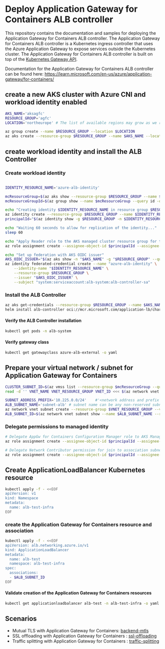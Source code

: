 # Deploy Application Gateway for Containers ALB controller

This repository contains the documentation and samples for deploying the Application Gateway for Containers ALB controller. The Application Gateway for Containers ALB controller is a Kubernetes ingress controller that uses the Azure Application Gateway to expose services outside the Kubernetes cluster. The Application Gateway for Containers ALB controller is built on top of the [Kubernetes Gateway API](https://gateway-api.sigs.k8s.io/).

Documentation for the Application Gateway for Containers ALB controller can be found here:
<https://learn.microsoft.com/en-us/azure/application-gateway/for-containers/>

## create a new AKS cluster with Azure CNI and workload identity enabled

```bash
AKS_NAME='aksagfc'
RESOURCE_GROUP='agfc'
LOCATION='northeurope' # The list of available regions may grow as we roll out to more preview regions

az group create --name $RESOURCE_GROUP --location $LOCATION
az aks create --resource-group $RESOURCE_GROUP --name $AKS_NAME --location $LOCATION --os-sku AzureLinux --network-plugin azure --enable-oidc-issuer --enable-workload-identity --generate-ssh-key
```

## create workload identity and install the ALB Controller

### Create workload identity

```bash

IDENTITY_RESOURCE_NAME='azure-alb-identity'

mcResourceGroup=$(az aks show --resource-group $RESOURCE_GROUP --name $AKS_NAME --query "nodeResourceGroup" -o tsv)
mcResourceGroupId=$(az group show --name $mcResourceGroup --query id -otsv)

echo "Creating identity $IDENTITY_RESOURCE_NAME in resource group $RESOURCE_GROUP"
az identity create --resource-group $RESOURCE_GROUP --name $IDENTITY_RESOURCE_NAME
principalId="$(az identity show -g $RESOURCE_GROUP -n $IDENTITY_RESOURCE_NAME --query principalId -otsv)"

echo "Waiting 60 seconds to allow for replication of the identity..."
sleep 60

echo "Apply Reader role to the AKS managed cluster resource group for the newly provisioned identity"
az role assignment create --assignee-object-id $principalId --assignee-principal-type ServicePrincipal --scope $mcResourceGroupId --role "acdd72a7-3385-48ef-bd42-f606fba81ae7" # Reader role

echo "Set up federation with AKS OIDC issuer"
AKS_OIDC_ISSUER="$(az aks show -n "$AKS_NAME" -g "$RESOURCE_GROUP" --query "oidcIssuerProfile.issuerUrl" -o tsv)"
az identity federated-credential create --name "azure-alb-identity" \
    --identity-name "$IDENTITY_RESOURCE_NAME" \
    --resource-group $RESOURCE_GROUP \
    --issuer "$AKS_OIDC_ISSUER" \
    --subject "system:serviceaccount:alb-system:alb-controller-sa"

```

### Install the ALB Controller

```bash
az aks get-credentials --resource-group $RESOURCE_GROUP --name $AKS_NAME
helm install alb-controller oci://mcr.microsoft.com/application-lb/charts/alb-controller --namespace alb-system --create-namespace  --version 0.6.1 --set albController.namespace=alb-system --set albController.podIdentity.clientID=$(az identity show -g $RESOURCE_GROUP -n azure-alb-identity --query clientId -o tsv)
```

#### Verify the ALB Controller installation

```bash
kubectl get pods -n alb-system
```

#### Verify gateway class

```bash
kubectl get gatewayclass azure-alb-external -o yaml
```

## Prepare your virtual network / subnet for Application Gateway for Containers

```bash
CLUSTER_SUBNET_ID=$(az vmss list --resource-group $mcResourceGroup --query '[0].virtualMachineProfile.networkProfile.networkInterfaceConfigurations[0].ipConfigurations[0].subnet.id' -o tsv)
read -d '' VNET_NAME VNET_RESOURCE_GROUP VNET_ID <<< $(az network vnet show --ids $CLUSTER_SUBNET_ID --query '[name, resourceGroup, id]' -o tsv)

SUBNET_ADDRESS_PREFIX='10.225.0.0/24'    #'<network address and prefix for an address space under the vnet that has at least 250 available addresses (/24 or larger subnet)>'
ALB_SUBNET_NAME='subnet-alb' # subnet name can be any non-reserved subnet name (i.e. GatewaySubnet, AzureFirewallSubnet, AzureBastionSubnet would all be invalid)
az network vnet subnet create --resource-group $VNET_RESOURCE_GROUP --vnet-name $VNET_NAME --name $ALB_SUBNET_NAME --address-prefixes $SUBNET_ADDRESS_PREFIX --delegations 'Microsoft.ServiceNetworking/trafficControllers'
ALB_SUBNET_ID=$(az network vnet subnet show --name $ALB_SUBNET_NAME --resource-group $VNET_RESOURCE_GROUP --vnet-name $VNET_NAME --query '[id]' --output tsv)
```

### Delegate permissions to managed identity

```bash
# Delegate AppGw for Containers Configuration Manager role to AKS Managed Cluster RG
az role assignment create --assignee-object-id $principalId --assignee-principal-type ServicePrincipal --scope $mcResourceGroupId --role "fbc52c3f-28ad-4303-a892-8a056630b8f1"

# Delegate Network Contributor permission for join to association subnet
az role assignment create --assignee-object-id $principalId --assignee-principal-type ServicePrincipal --scope $ALB_SUBNET_ID --role "4d97b98b-1d4f-4787-a291-c67834d212e7"
```

## Create ApplicationLoadBalancer Kubernetes resource

```bash
kubectl apply -f - <<EOF
apiVersion: v1
kind: Namespace
metadata:
  name: alb-test-infra
EOF
```

### create the Application Gateway for Containers resource and association

```bash
kubectl apply -f - <<EOF
apiVersion: alb.networking.azure.io/v1
kind: ApplicationLoadBalancer
metadata:
  name: alb-test
  namespace: alb-test-infra
spec:
  associations:
  - $ALB_SUBNET_ID
EOF
```

#### Validate creation of the Application Gateway for Containers resources

```bash
kubectl get applicationloadbalancer alb-test -n alb-test-infra -o yaml -w
```

## Scenarios

* Mutual TLS with Application Gateway for Containers: [backend-mtls](./backend-mtls/backend-mtls.md)
* SSL offloading with Application Gateway for Containers : [ssl-offloading](./ssl-offloading/ssl-offloading.md)
* Traffic splitting with Application Gateway for Containers : [traffic-splitting](./traffic-splitting/traffic-splitting.md)
